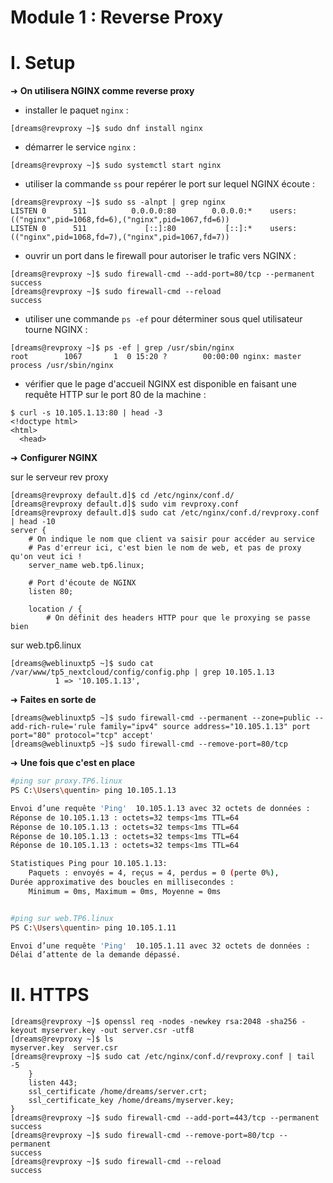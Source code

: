 # Module 1 : Reverse Proxy

# I. Setup

➜ **On utilisera NGINX comme reverse proxy**

- installer le paquet `nginx` :
```
[dreams@revproxy ~]$ sudo dnf install nginx
```
- démarrer le service `nginx` :
```
[dreams@revproxy ~]$ sudo systemctl start nginx
```
- utiliser la commande `ss` pour repérer le port sur lequel NGINX écoute :
```
[dreams@revproxy ~]$ sudo ss -alnpt | grep nginx
LISTEN 0      511          0.0.0.0:80        0.0.0.0:*    users:(("nginx",pid=1068,fd=6),("nginx",pid=1067,fd=6))
LISTEN 0      511             [::]:80           [::]:*    users:(("nginx",pid=1068,fd=7),("nginx",pid=1067,fd=7))
```
- ouvrir un port dans le firewall pour autoriser le trafic vers NGINX :
```
[dreams@revproxy ~]$ sudo firewall-cmd --add-port=80/tcp --permanent
success
[dreams@revproxy ~]$ sudo firewall-cmd --reload
success
```
- utiliser une commande `ps -ef` pour déterminer sous quel utilisateur tourne NGINX :
```
[dreams@revproxy ~]$ ps -ef | grep /usr/sbin/nginx
root        1067       1  0 15:20 ?        00:00:00 nginx: master process /usr/sbin/nginx
```
- vérifier que le page d'accueil NGINX est disponible en faisant une requête HTTP sur le port 80 de la machine :
```
$ curl -s 10.105.1.13:80 | head -3
<!doctype html>
<html>
  <head>
```

➜ **Configurer NGINX**

sur le serveur rev proxy
```
[dreams@revproxy default.d]$ cd /etc/nginx/conf.d/
[dreams@revproxy default.d]$ sudo vim revproxy.conf
[dreams@revproxy default.d]$ sudo cat /etc/nginx/conf.d/revproxy.conf | head -10
server {
    # On indique le nom que client va saisir pour accéder au service
    # Pas d'erreur ici, c'est bien le nom de web, et pas de proxy qu'on veut ici !
    server_name web.tp6.linux;

    # Port d'écoute de NGINX
    listen 80;

    location / {
        # On définit des headers HTTP pour que le proxying se passe bien
```
sur web.tp6.linux
```
[dreams@weblinuxtp5 ~]$ sudo cat /var/www/tp5_nextcloud/config/config.php | grep 10.105.1.13
          1 => '10.105.1.13',
```

➜ **Faites en sorte de**

```
[dreams@weblinuxtp5 ~]$ sudo firewall-cmd --permanent --zone=public --add-rich-rule='rule family="ipv4" source address="10.105.1.13" port port="80" protocol="tcp" accept'
[dreams@weblinuxtp5 ~]$ sudo firewall-cmd --remove-port=80/tcp
```

➜ **Une fois que c'est en place**

```bash
#ping sur proxy.TP6.linux
PS C:\Users\quentin> ping 10.105.1.13

Envoi d’une requête 'Ping'  10.105.1.13 avec 32 octets de données :
Réponse de 10.105.1.13 : octets=32 temps<1ms TTL=64
Réponse de 10.105.1.13 : octets=32 temps<1ms TTL=64
Réponse de 10.105.1.13 : octets=32 temps<1ms TTL=64
Réponse de 10.105.1.13 : octets=32 temps<1ms TTL=64

Statistiques Ping pour 10.105.1.13:
    Paquets : envoyés = 4, reçus = 4, perdus = 0 (perte 0%),
Durée approximative des boucles en millisecondes :
    Minimum = 0ms, Maximum = 0ms, Moyenne = 0ms


#ping sur web.TP6.linux
PS C:\Users\quentin> ping 10.105.1.11

Envoi d’une requête 'Ping'  10.105.1.11 avec 32 octets de données :
Délai d’attente de la demande dépassé.
```

# II. HTTPS

```
[dreams@revproxy ~]$ openssl req -nodes -newkey rsa:2048 -sha256 -keyout myserver.key -out server.csr -utf8
[dreams@revproxy ~]$ ls
myserver.key  server.csr
[dreams@revproxy ~]$ sudo cat /etc/nginx/conf.d/revproxy.conf | tail -5
    }
    listen 443;
    ssl_certificate /home/dreams/server.crt;
    ssl_certificate_key /home/dreams/myserver.key;
}
[dreams@revproxy ~]$ sudo firewall-cmd --add-port=443/tcp --permanent
success
[dreams@revproxy ~]$ sudo firewall-cmd --remove-port=80/tcp --permanent
success
[dreams@revproxy ~]$ sudo firewall-cmd --reload
success
```